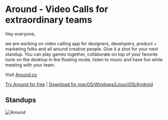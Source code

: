 # Around - Video Calls for extraordinary teams

Hey everyone,

we are working on video calling app for designers, developers, product + marketing folks and all around creative people.
Give it a shot for your next standup. You can play games together, collaborate on top of your favorite tools on the desktop in the floating mode, listen to music and have fun while meeting with your team.

Visit [Around.co](https://around.co/?utm_source=github)

[Try Around for free](https://around.co/?utm_source=github) | [Download for macOS/Windows/Linux/iOS/Android](https://around.co/download/?utm_source=github)

## Standups
![Around](https://cloud.headwayapp.co/changelogs_images/images/big/000/067/624-8efb0b29bd1bffaa2e37447e17a8f0e0af30c523.png)
